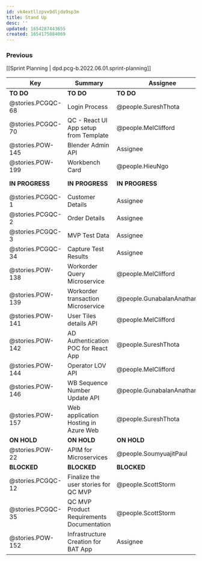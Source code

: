 ```yaml
---
id: vk4extllzpvx9dljda9sp3m
title: Stand Up
desc: ''
updated: 1654287443655
created: 1654175084069
---
```


### Previous

[[Sprint Planning | dpd.pcg-b.2022.06.01.sprint-planning]]

| Key               | Summary                                   | Assignee                     | Components                         |
| ----------------- | ----------------------------------------- | ---------------------------- | ---------------------------------- |
| **TO DO**         | **TO DO**                                 | **TO DO**                    | **TO DO**                          |
| @stories.PCGQC-68 | Login Process                             | @people.SureshThota          |                                    |
| @stories.PCGQC-70 | QC - React UI App setup from Template     | @people.MelClifford          | UI Front End                       |
| @stories.POW-145  | Blender Admin API                         | Assignee                     | Microservices and API              |
| @stories.POW-199  | Workbench Card                            | @people.HieuNgo              | UX                                 |
| **IN PROGRESS**   | **IN PROGRESS**                           | **IN PROGRESS**              | **IN PROGRESS**                    |
| @stories.PCGQC-1  | Customer Details                          | Assignee                     |                                    |
| @stories.PCGQC-2  | Order Details                             | Assignee                     |                                    |
| @stories.PCGQC-3  | MVP Test Data                             | Assignee                     |                                    |
| @stories.PCGQC-34 | Capture Test Results                      | Assignee                     | Microservices and API              |
| @stories.POW-138  | Workorder Query Microservice              | @people.MelClifford          | Microservices and API              |
| @stories.POW-139  | Workorder transaction Microservice        | @people.GunabalanAnatharajan | Microservices and API              |
| @stories.POW-141  | User Tiles details API                    | @people.MelClifford          | Microservices and API              |
| @stories.POW-142  | AD Authentication POC for React App       | @people.SureshThota          | Microservices and API;UI Front End |
| @stories.POW-144  | Operator LOV API                          | @people.MelClifford          | Microservices and API              |
| @stories.POW-146  | WB Sequence Number Update API             | @people.GunabalanAnatharajan | Microservices and API              |
| @stories.POW-157  | Web application Hosting in Azure Web      | @people.SureshThota          |                                    |
| **ON HOLD**       | **ON HOLD**                               | **ON HOLD**                  | **ON HOLD**                        |
| @stories.POW-22   | APIM for Microservices                    | @people.SoumyuajitPaul       | Microservices and API              |
| **BLOCKED**       | **BLOCKED**                               | **BLOCKED**                  | **BLOCKED**                        |
| @stories.PCGQC-12 | Finalize the user stories for QC MVP      | @people.ScottStorm           |                                    |
| @stories.PCGQC-35 | QC MVP Product Requirements Documentation | @people.ScottStorm           |                                    |
| @stories.POW-152  | Infrastructure Creation for BAT App       | Assignee                     |                                    |

